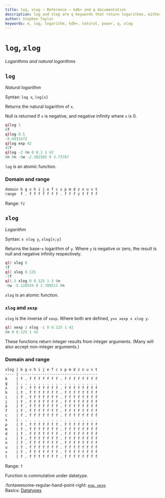 ```yaml
---
title: log, xlog – Reference – kdb+ and q documentation
description: log and xlog are q keywords that return logarithms, either natural orto a specified base.
author: Stephen Taylor
keywords: e, log, logarithm, kdb+, natural, power, q, xlog 
---
```

# `log`, `xlog`

_Logarithms and natural logarithms_



## `log`

_Natural logarithm_

Syntax: `log x`, `log[x]`

Returns the natural logarithm of `x`. 

Null is returned if `x` is negative, and negative infinity where `x` is 0.

```q
q)log 1
0f
q)log 0.5
-0.6931472
q)log exp 42
42f
q)log -2 0n 0 0.1 1 42
0n 0n -0w -2.302585 0 3.73767
```

`log` is an atomic function.


### Domain and range

```txt
domain b g x h i j e f c s p m d z n u v t
range  f . f f f f f f f . f f f z f f f f
```

Range: `fz`




## `xlog`

_Logarithm_

Syntax: `x xlog y`, `xlog[x;y]`

Returns the base-`x` logarithm of `y`. 
Where `y` is negative or zero, the result is null and negative infinity respectively.

```q
q)2 xlog 8
3f
q)2 xlog 0.125
-3f
q)1.5 xlog 0 0.125 1 3 0n
-0w -5.128534 0 2.709511 0n
```

`xlog` is an atomic function.


### `xlog` and `xexp`

`xlog` is the inverse of `xexp`. Where both are defined, `y=x xexp x xlog y`.

```q
q)2 xexp 2 xlog -1 0 0.125 1 42
0n 0 0.125 1 42
```

These functions return integer results from integer arguments. 
(Many will also accept non-integer arguments.) 


### Domain and range

```txt
xlog | b g x h i j e f c s p m d z n u v t
---- | -----------------------------------
b    | f . f f f f f f f . f f f f f f f f
g    | . . . . . . . . . . . . . . . . . .
x    | f . f f f f f f f . f f f f f f f f
h    | f . f f f f f f f . f f f f f f f f
i    | f . f f f f f f f . f f f f f f f f
j    | f . f f f f f f f . f f f f f f f f
e    | f . f f f f f f f . f f f f f f f f
f    | f . f f f f f f f . f f f f f f f f
c    | f . f f f f f f f . f f f f f f f f
s    | . . . . . . . . . . . . . . . . . .
p    | f . f f f f f f f . f f f f f f f f
m    | f . f f f f f f f . f f f f f f f f
d    | f . f f f f f f f . f f f f f f f f
z    | f . f f f f f f f . f f f f f f f f
n    | f . f f f f f f f . f f f f f f f f
u    | f . f f f f f f f . f f f f f f f f
v    | f . f f f f f f f . f f f f f f f f
t    | f . f f f f f f f . f f f f f f f f
```

Range: `f`

Function is commutative under datatype.

:fontawesome-regular-hand-point-right: 
[`exp`, `xexp`](exp.md)  
Basics: [Datatypes](../basics/datatypes.md)

